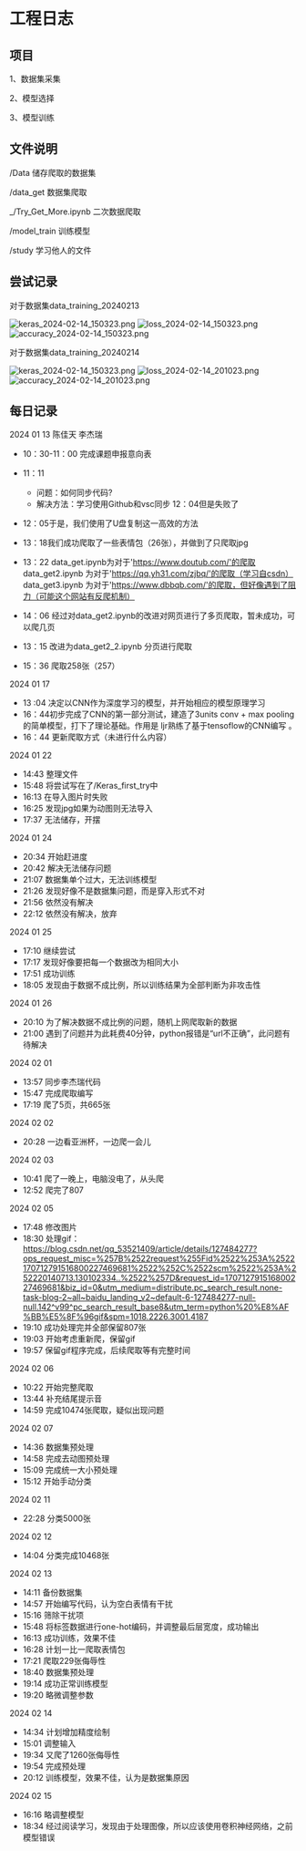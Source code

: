 # 工程日志
## 项目
1、数据集采集

2、模型选择

3、模型训练

## 文件说明
/Data 储存爬取的数据集

/data_get 数据集爬取

  _/Try_Get_More.ipynb 二次数据爬取

/model_train 训练模型

/study 学习他人的文件

## 尝试记录
对于数据集data_training_20240213

![keras_2024-02-14_150323.png](readme_backup/keras_2024-02-14_150323.png)
![loss_2024-02-14_150323.png](readme_backup/loss_2024-02-14_150323.png)
![accuracy_2024-02-14_150323.png](readme_backup/accuracy_2024-02-14_150323.png)

对于数据集data_training_20240214

![keras_2024-02-14_150323.png](readme_backup/keras_2024-02-14_150323.png)
![loss_2024-02-14_201023.png](readme_backup/loss_2024-02-14_201023.png)
![accuracy_2024-02-14_201023.png](readme_backup/accuracy_2024-02-14_201023.png)

## 每日记录
2024 01 13 陈佳天 李杰瑞

- 10：30-11：00 完成课题申报意向表

- 11：11
  - 问题：如何同步代码?
  - 解决方法：学习使用Github和vsc同步  12：04但是失败了
- 12：05于是，我们使用了U盘复制这一高效的方法
- 13：18我们成功爬取了一些表情包（26张），并做到了只爬取jpg
- 13：22 data_get.ipynb为对于'https://www.doutub.com/'的爬取
        data_get2.ipynb 为对于'https://qq.yh31.com/zjbq/'的爬取（学习自csdn）
		data_get3.ipynb 为对于'https://www.dbbqb.com/'的爬取，但好像遇到了阻力（可能这个网站有反爬机制）
- 14：06 经过对data_get2.ipynb的改进对网页进行了多页爬取，暂未成功，可以爬几页
- 13：15 改进为data_get2_2.ipynb 分页进行爬取
- 15：36 爬取258张（257）

2024 01 17 
- 13 :04 决定以CNN作为深度学习的模型，并开始相应的模型原理学习
- 16：44初步完成了CNN的第一部分测试，建造了3units conv + max pooling的简单模型，打下了理论基础。作用是  ljr熟练了基于tensoflow的CNN编写  。 
- 16：44 更新爬取方式（未进行什么内容）

2024 01 22
- 14:43 整理文件
- 15:48 将尝试写在了/Keras_first_try中
- 16:13 在导入图片时失败
- 16:25 发现jpg如果为动图则无法导入
- 17:37 无法储存，开摆

2024 01 24
- 20:34 开始赶进度
- 20:42 解决无法储存问题
- 21:07 数据集单个过大，无法训练模型
- 21:26 发现好像不是数据集问题，而是穿入形式不对
- 21:56 依然没有解决
- 22:12 依然没有解决，放弃

2024 01 25
- 17:10 继续尝试
- 17:17 发现好像要把每一个数据改为相同大小
- 17:51 成功训练
- 18:05 发现由于数据不成比例，所以训练结果为全部判断为非攻击性



2024 01 26
- 20:10 为了解决数据不成比例的问题，随机上网爬取新的数据
- 21:00 遇到了问题并为此耗费40分钟，python报错是“url不正确”，此问题有待解决

2024 02 01
- 13:57 同步李杰瑞代码
- 15:47 完成爬取编写
- 17:19 爬了5页，共665张

2024 02 02
- 20:28 一边看亚洲杯，一边爬一会儿

2024 02 03
- 10:41 爬了一晚上，电脑没电了，从头爬
- 12:52 爬完了807

2024 02 05
- 17:48 修改图片
- 18:30 处理gif：https://blog.csdn.net/qq_53521409/article/details/127484277?ops_request_misc=%257B%2522request%255Fid%2522%253A%2522170712791516800227469681%2522%252C%2522scm%2522%253A%252220140713.130102334..%2522%257D&request_id=170712791516800227469681&biz_id=0&utm_medium=distribute.pc_search_result.none-task-blog-2~all~baidu_landing_v2~default-6-127484277-null-null.142^v99^pc_search_result_base8&utm_term=python%20%E8%AF%BB%E5%8F%96gif&spm=1018.2226.3001.4187
- 19:10 成功处理完并全部保留807张
- 19:03 开始考虑重新爬，保留gif
- 19:57 保留gif程序完成，后续爬取等有完整时间

2024 02 06
- 10:22 开始完整爬取
- 13:44 补充结尾提示音
- 14:59 完成10474张爬取，疑似出现问题

2024 02 07
- 14:36 数据集预处理
- 14:58 完成去动图预处理
- 15:09 完成统一大小预处理
- 15:12 开始手动分类

2024 02 11
- 22:28 分类5000张

2024 02 12
- 14:04 分类完成10468张

2024 02 13
- 14:11 备份数据集
- 14:57 开始编写代码，认为空白表情有干扰
- 15:16 筛除干扰项
- 15:48 将标签数据进行one-hot编码，并调整最后层宽度，成功输出
- 16:13 成功训练，效果不佳
- 16:28 计划一比一爬取表情包
- 17:21 爬取229张侮辱性
- 18:40 数据集预处理
- 19:14 成功正常训练模型
- 19:20 略微调整参数

2024 02 14
- 14:34 计划增加精度绘制
- 15:01 调整输入
- 19:34 又爬了1260张侮辱性
- 19:54 完成预处理
- 20:12 训练模型，效果不佳，认为是数据集原因

2024 02 15
- 16:16 略调整模型
- 18:34 经过阅读学习，发现由于处理图像，所以应该使用卷积神经网络，之前模型错误